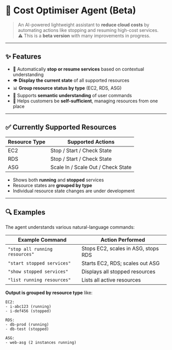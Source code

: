 # 🧠 Cost Optimiser Agent (Beta)

> An AI-powered lightweight assistant to **reduce cloud costs** by automating actions like stopping and resuming high-cost services.  
> ⚠️ This is a **beta version** with many improvements in progress.

---

## ✨ Features

- 🔄 Automatically **stop or resume services** based on contextual understanding
- 👁️ **Display the current state** of all supported resources
- 📊 **Group resource status by type** (EC2, RDS, ASG)
- 🤖 Supports **semantic understanding** of user commands
- 🧭 Helps customers be **self-sufficient**, managing resources from one place

---

## ✅ Currently Supported Resources

| Resource Type | Supported Actions                     |
|---------------|----------------------------------------|
| EC2           | Stop / Start / Check State             |
| RDS           | Stop / Start / Check State             |
| ASG           | Scale In / Scale Out / Check State     |

- Shows both **running** and **stopped** services
- Resource states are **grouped by type**
- Individual resource state changes are under development

---

## 🔍 Examples

The agent understands various natural-language commands:

| Example Command                     | Action Performed                |
|-------------------------------------|---------------------------------|
| `"stop all running resources"`      | Stops EC2, scales in ASG, stops RDS |
| `"start stopped services"`          | Starts EC2, RDS; scales out ASG |
| `"show stopped services"`           | Displays all stopped resources |
| `"list running resources"`          | Lists all active resources     |

**Output is grouped by resource type** like:

```text
EC2:
- i-abc123 (running)
- i-def456 (stopped)

RDS:
- db-prod (running)
- db-test (stopped)

ASG:
- web-asg (2 instances running)
